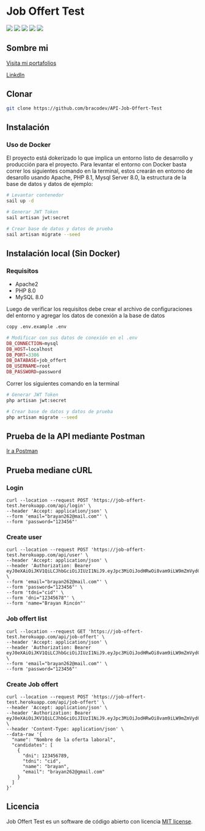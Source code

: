 # Job Offert Test

<img src="https://img.shields.io/github/issues/bracodev/API-Job-Offert-Test" /> <img src="https://img.shields.io/github/forks/bracodev/API-Job-Offert-Test" /> <img src="https://img.shields.io/github/stars/bracodev/API-Job-Offert-Test" /> <img src="https://img.shields.io/github/license/bracodev/API-Job-Offert-Test" /> <img src="https://img.shields.io/github/license/bracodev/API-Job-Offert-Test" />

## Sombre mi
[Visita mi portafolios](http://bracodev.com)

[LinkdIn](https://www.linkedin.com/in/bracodev)

## Clonar
```sh
git clone https://github.com/bracodev/API-Job-Offert-Test
```
## Instalación

### Uso de Docker

El proyecto está dokerizado lo que implica un entorno listo de desarrollo y producción para el proyecto. Para levantar el entorno con Docker basta correr los siguientes comando en la terminal, estos crearán en entorno de desarollo usando Apache, PHP 8.1, Mysql Server 8.0, la estructura de la base de datos y datos de ejemplo:

```sh
# Levantar contenedor
sail up -d

# Generar JWT Token
sail artisan jwt:secret

# Crear base de datos y datos de prueba
sail artisan migrate --seed 
```

## Instalación local (Sin Docker)

### Requisitos
- Apache2
- PHP 8.0
- MySQL 8.0

Luego de verificar los requisitos debe crear el archivo de configuraciones del entorno y agregar los datos de conexión a la base de datos

```sh
copy .env.example .env
```
```php
# Modificar con sus datos de conexión en el .env
DB_CONNECTION=mysql
DB_HOST=localhost
DB_PORT=3306
DB_DATABASE=job_offert
DB_USERNAME=root
DB_PASSWORD=password
```
Correr los siguientes comando en la terminal

```sh
# Generar JWT Token
php artisan jwt:secret

# Crear base de datos y datos de prueba
php artisan migrate --seed 
```

## Prueba de la API mediante Postman

[Ir a Postman](https://www.postman.com/eaziapp/workspace/job-offert-test/collection/9966080-4d0617c6-bfb7-4f87-9a47-6f1bd7a0cdac?action=share&creator=9966080)

## Prueba mediane cURL

### Login 
```cURL
curl --location --request POST 'https://job-offert-test.herokuapp.com/api/login' \
--header 'Accept: application/json' \
--form 'email="brayan262@mail.com"' \
--form 'password="123456"'
```

### Create user 
```cURL
curl --location --request POST 'https://job-offert-test.herokuapp.com/api/user' \
--header 'Accept: application/json' \
--header 'Authorization: Bearer eyJ0eXAiOiJKV1QiLCJhbGciOiJIUzI1NiJ9.eyJpc3MiOiJodHRwOi8vam9iLW9mZmVydC10ZXN0Lmhlcm9rdWFwcC5jb20vYXBpL2xvZ2luIiwiaWF0IjoxNjUyMjkzMjExLCJleHAiOjE2NTIyOTY4MTEsIm5iZiI6MTY1MjI5MzIxMSwianRpIjoiclluT2FuS2k0NlNwVjBGdSIsInN1YiI6IjEiLCJwcnYiOiIyM2JkNWM4OTQ5ZjYwMGFkYjM5ZTcwMWM0MDA4NzJkYjdhNTk3NmY3In0.3KxOOSi5cfzryXA4P9TrF6mshHWQYJXwEPCeHQBhDzA' \
--form 'email="brayan262@mail.com"' \
--form 'password="123456"' \
--form 'tdni="cid"' \
--form 'dni="12345678"' \
--form 'name="Brayan Rincón"'
```

### Job offert list 
```cURL
curl --location --request GET 'https://job-offert-test.herokuapp.com/api/job-offert' \
--header 'Accept: application/json' \
--header 'Authorization: Bearer eyJ0eXAiOiJKV1QiLCJhbGciOiJIUzI1NiJ9.eyJpc3MiOiJodHRwOi8vam9iLW9mZmVydC10ZXN0Lmhlcm9rdWFwcC5jb20vYXBpL2xvZ2luIiwiaWF0IjoxNjUyMjkzMjExLCJleHAiOjE2NTIyOTY4MTEsIm5iZiI6MTY1MjI5MzIxMSwianRpIjoiclluT2FuS2k0NlNwVjBGdSIsInN1YiI6IjEiLCJwcnYiOiIyM2JkNWM4OTQ5ZjYwMGFkYjM5ZTcwMWM0MDA4NzJkYjdhNTk3NmY3In0.3KxOOSi5cfzryXA4P9TrF6mshHWQYJXwEPCeHQBhDzA' \
--form 'email="brayan262@mail.com"' \
--form 'password="123456"'
```

### Create Job offert 
```cURL
curl --location --request POST 'https://job-offert-test.herokuapp.com/api/job-offert' \
--header 'Accept: application/json' \
--header 'Authorization: Bearer eyJ0eXAiOiJKV1QiLCJhbGciOiJIUzI1NiJ9.eyJpc3MiOiJodHRwOi8vam9iLW9mZmVydC10ZXN0Lmhlcm9rdWFwcC5jb20vYXBpL2xvZ2luIiwiaWF0IjoxNjUyMjkzMjExLCJleHAiOjE2NTIyOTY4MTEsIm5iZiI6MTY1MjI5MzIxMSwianRpIjoiclluT2FuS2k0NlNwVjBGdSIsInN1YiI6IjEiLCJwcnYiOiIyM2JkNWM4OTQ5ZjYwMGFkYjM5ZTcwMWM0MDA4NzJkYjdhNTk3NmY3In0.3KxOOSi5cfzryXA4P9TrF6mshHWQYJXwEPCeHQBhDzA' \
--header 'Content-Type: application/json' \
--data-raw '{
  "name": "Nombre de la oferta laboral",
  "candidates": [
    {
      "dni": 123456789,
      "tdni": "cid",
      "name": "brayan",
      "email": "brayan262@gmail.com"
    }
  ]
}'
```


## Licencia
Job Offert Test es un software de código abierto con licencia [MIT license](https://opensource.org/licenses/MIT).
